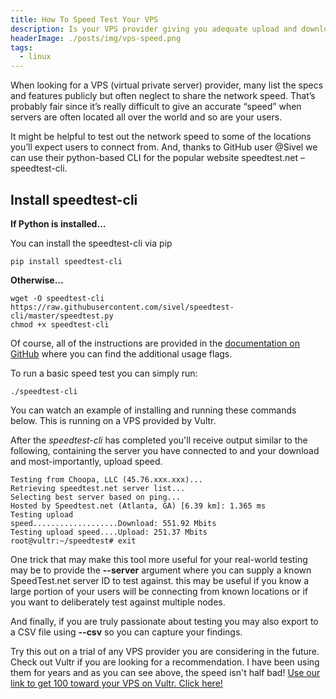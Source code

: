 ```yaml
---
title: How To Speed Test Your VPS
description: Is your VPS provider giving you adequate upload and download speeds? Use the speedtest-cli package to run a speed test from the terminal
headerImage: ./posts/img/vps-speed.png
tags:
  - linux
---
```


When looking for a VPS (virtual private server) provider, many list the specs and features publicly but often neglect to share the network speed. That’s probably fair since it’s really difficult to give an accurate “speed” when servers are often located all over the world and so are your users.

It might be helpful to test out the network speed to some of the locations you’ll expect users to connect from. And, thanks to GitHub user @Sivel we can use their python-based CLI for the popular website speedtest.net – speedtest-cli.

## Install speedtest-cli

**If Python is installed…**

You can install the speedtest-cli via pip

```shell
pip install speedtest-cli
```

**Otherwise...**

```shell
wget -O speedtest-cli https://raw.githubusercontent.com/sivel/speedtest-cli/master/speedtest.py
chmod +x speedtest-cli
```

Of course, all of the instructions are provided in the [documentation on GitHub](https://github.com/sivel/speedtest-cli#usage) where you can find the additional usage flags.

To run a basic speed test you can simply run:

```shell
./speedtest-cli
```

You can watch an example of installing and running these commands below. This is running on a VPS provided by Vultr.

<center>
<script id="asciicast-MoRw0B2uhdjXuBrTm7klfqgjL" src="https://asciinema.org/a/MoRw0B2uhdjXuBrTm7klfqgjL.js" async></script>
</center>

After the _speedtest-cli_ has completed you'll receive output similar to the following, containing the server you have connected to and your download and most-importantly, upload speed.

```shell
Testing from Choopa, LLC (45.76.xxx.xxx)...
Retrieving speedtest.net server list...
Selecting best server based on ping...
Hosted by Speedtest.net (Atlanta, GA) [6.39 km]: 1.365 ms
Testing upload
speed...................Download: 551.92 Mbits
Testing upload speed....Upload: 251.37 Mbits
root@vultr:~/speedtest# exit
```

One trick that may make this tool more useful for your real-world testing may be to provide the **--server** argument where you can supply a known SpeedTest.net server ID to test against. this may be useful if you know a large portion of your users will be connecting from known locations or if you want to deliberately test against multiple nodes.

And finally, if you are truly passionate about testing you may also export to a CSV file using **--csv** so you can capture your findings.

Try this out on a trial of any VPS provider you are considering in the future. Check out Vultr if you are looking for a recommendation. I have been using them for years and as you can see above, the speed isn't half bad! [Use our link to get 100 toward your VPS on Vultr. Click here!](https://www.vultr.com/?ref=7322284)